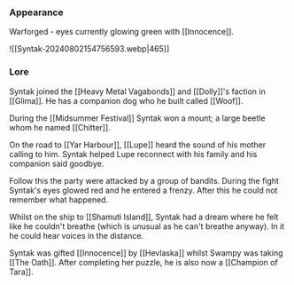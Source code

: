 ### Appearance
Warforged - eyes currently glowing green with [[Innocence]].

![[Syntak-20240802154756593.webp|465]]

### Lore
Syntak joined the [[Heavy Metal Vagabonds]] and [[Dolly]]'s faction in [[Glima]]. He has a companion dog who he built called [[Woof]]. 

During the [[Midsummer Festival]] Syntak won a mount; a large beetle whom he named [[Chitter]].

On the road to [[Yar Harbour]], [[Lupe]] heard the sound of his mother calling to him. Syntak helped Lupe reconnect with his family and his companion said goodbye.

Follow this the party were attacked by a group of bandits. During the fight Syntak's eyes glowed red and he entered a frenzy. After this he could not remember what happened. 

Whilst on the ship to [[Shamuti Island]], Syntak had a dream where he felt like he couldn't breathe (which is unusual as he can't breathe anyway). In it he could hear voices in the distance.

Syntak was gifted [[Innocence]] by [[Hevlaska]] whilst Swampy was taking [[The Oath]]. After completing her puzzle, he is also now a [[Champion of Tara]].
